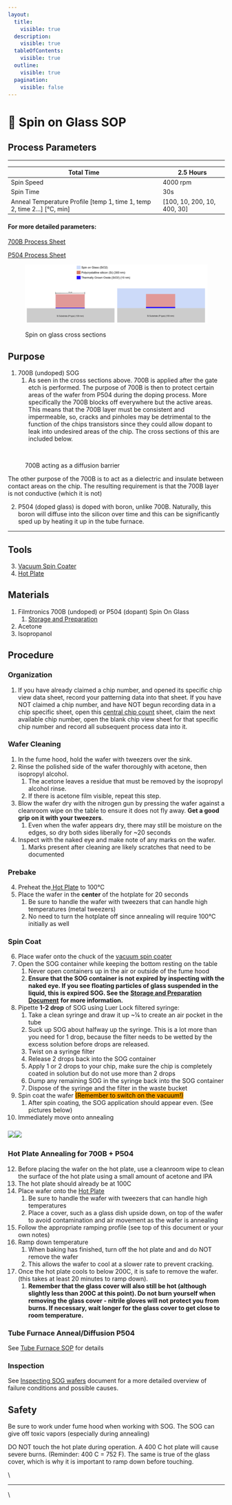 ```yaml
---
layout:
  title:
    visible: true
  description:
    visible: true
  tableOfContents:
    visible: true
  outline:
    visible: true
  pagination:
    visible: false
---
```


# 🥞 Spin on Glass SOP

## Process Parameters

***

| Total Time                                                                 | 2.5 Hours                    |
| -------------------------------------------------------------------------- | ---------------------------- |
| Spin Speed                                                                 | 4000 rpm                     |
| Spin Time                                                                  | 30s                          |
| Anneal Temperature Profile \[temp 1, time 1, temp 2, time 2...] \[°C, min] | \[100, 10, 200, 10, 400, 30] |

#### For more detailed parameters:

[700B Process Sheet](https://docs.google.com/spreadsheets/d/1fmgTan5MyL4VjxuGR8\_-XMnE9dZDns9QorDNwK\_PFyc/edit#gid=0)

[P504 Process Sheet](https://docs.google.com/spreadsheets/u/3/d/182fEtTWk\_8xHNYmWTH\_aYQlMbS8q68xoudcD6ADTvAQ/edit?usp=drive\_web\&ouid=115587224328658053131)

<figure><img src="../../.gitbook/assets/image (3).png" alt=""><figcaption><p>Spin on glass cross sections</p></figcaption></figure>

## Purpose

1. 700B (undoped) SOG
   1. As seen in the cross sections above. 700B is applied after the gate etch is performed. The purpose of 700B is then to protect certain areas of the wafer from P504 during the doping process. More specifically the 700B blocks off everywhere but the active areas. This means that the 700B layer must be consistent and impermeable, so, cracks and pinholes may be detrimental to the function of the chips transistors since they could allow dopant to leak into undesired areas of the chip. The cross sections of this are included below.

<figure><img src="https://lh3.googleusercontent.com/mv6HAXtlUqH6EawcdYnrPIqupeaFxToTpSqpxjcf8sc9A6PDrBTgIhbIUTmLdMhhlnv2smCCLukoraZ6BB_tkkughBq3yd_rdtCl4Nt2S2GwX95S5qt3XwQtbjXsvfvjB668oy3ifjkn5H_nzULt1Q" alt="" width="375"><figcaption><p>700B acting as a diffusion barrier</p></figcaption></figure>

The other purpose of the 700B is to act as a dielectric and insulate between contact areas on the chip. The resulting requirement is that the 700B layer is not conductive (which it is not)

2. P504 (doped glass) is doped with boron, unlike 700B. Naturally, this boron will diffuse into the silicon over time and this can be significantly sped up by heating it up in the tube furnace.&#x20;

***

## Tools

3. [Vacuum Spin Coater](../patterning-sop/vacuum-spin-coater-sop.md)
4. [Hot Plate](../patterning-sop/hot-plate-sop.md)

## Materials

1. Filmtronics 700B (undoped) or P504 (dopant) Spin On Glass
   1. [Storage and Preparation](spin-on-glass-storage-and-preperation.md)
2. Acetone
3. Isopropanol

## Procedure

### Organization

1. If you have already claimed a chip number, and opened its specific chip view data sheet, record your patterning data into that sheet. If you have NOT claimed a chip number, and have NOT begun recording data in a chip specific sheet, open this [central chip count](https://docs.google.com/spreadsheets/d/1MrqtnkHcNr5hekHpQHusBZJG4nrdcxDz7Yg5Emn9BMQ/edit#gid=0) sheet, claim the next available chip number, open the blank chip view sheet for that specific chip number and record all subsequent process data into it.

### Wafer Cleaning

1. In the fume hood, hold the wafer with tweezers over the sink.
2. Rinse the polished side of the wafer thoroughly with acetone, then isopropyl alcohol.
   1. The acetone leaves a residue that must be removed by the isopropyl alcohol rinse.
   2. If there is acetone film visible, repeat this step.
3. Blow the wafer dry with the nitrogen gun by pressing the wafer against a cleanroom wipe on the table to ensure it does not fly away. **Get a good grip on it with your tweezers**.
   1. Even when the wafer appears dry, there may still be moisture on the edges, so dry both sides liberally for \~20 seconds
4. Inspect with the naked eye and make note of any marks on the wafer.
   1. Marks present after cleaning are likely scratches that need to be documented

### Prebake

4. Preheat the[ Hot Plate](../patterning-sop/hot-plate-sop.md) to 100°C
5. Place the wafer in the **center** of the hotplate for 20 seconds
   1. Be sure to handle the wafer with tweezers that can handle high temperatures (metal tweezers)
   2. No need to turn the hotplate off since annealing will require 100°C initially as well

### Spin Coat

6. Place wafer onto the chuck of the [vacuum spin coater](../patterning-sop/vacuum-spin-coater-sop.md)
7. Open the SOG container while keeping the bottom resting on the table
   1. Never open containers up in the air or outside of the fume hood
   2. **Ensure that the SOG container is not expired by inspecting with the naked eye. If you see floating particles of glass suspended in the liquid, this is expired SOG. See the** [**Storage and Preparation Document**](spin-on-glass-storage-and-preperation.md) **for more information.**
8. Pipette **1-2 drop** of SOG using Luer Lock filtered syringe:
   1. Take a clean syringe and draw it up \~¼ to create an air pocket in the tube
   2. Suck up SOG about halfway up the syringe. This is a lot more than you need for 1 drop, because the filter needs to be wetted by the excess solution before drops are released.
   3. Twist on a syringe filter
   4. Release 2 drops back into the SOG container
   5. Apply 1 or 2 drops to your chip, make sure the chip is completely coated in solution but do not use more than 2 drops
   6. Dump any remaining SOG in the syringe back into the SOG container
   7. Dispose of the syringe and the filter in the waste bucket
9. Spin coat the wafer <mark style="background-color:orange;">(Remember to switch on the vacuum!)</mark>
   1. After spin coating, the SOG application should appear even. (See pictures below)
10. Immediately move onto annealing

### ![](https://lh4.googleusercontent.com/4Ze7i5GPpmCDYI7aWq1580wodj3FLuTmzr5LFTFVKZZEH8wd3g3ZxrQDQnnKdB-IUx0fghg02me3XZP0K3uWaphXByDInh0R2B2zF9XwXxF4DsD2VuaxtlDmqD6MGCHN5h-SGkmNsc\_S5fNYML\_nlP4)![](https://lh6.googleusercontent.com/RT5HwEkmavaU19ulqmj9jaGKk7\_BrJwYQV73joK\_IWuo4s4lSiIjBKK0NuTwKOjWpMett8jFdsAquYMG\_DuvQ5Frj3jaCpMDT18Wev8pEJMBRENax5Zr5OsLYgqIhAI8IYR52UMHoDg1ugVve1Ms1j8)

### Hot Plate Annealing for 700B + P504

12. Before placing the wafer on the hot plate, use a cleanroom wipe to clean the surface of the hot plate using a small amount of acetone and IPA
13. The hot plate should already be at 100C
14. Place wafer onto the [Hot Plate](../patterning-sop/hot-plate-sop.md)
    1. Be sure to handle the wafer with tweezers that can handle high temperatures
    2. Place a cover, such as a glass dish upside down, on top of the wafer to avoid contamination and air movement as the wafer is annealing
15. Follow the appropriate ramping profile (see top of this document or your own notes)
16. Ramp down temperature
    1. When baking has finished, turn off the hot plate and and do NOT remove the wafer
    2. This allows the wafer to cool at a slower rate to prevent cracking.
17. Once the hot plate cools to below 200C, it is safe to remove the wafer. (this takes at least 20 minutes to ramp down).&#x20;
    1. **Remember that the glass cover will also still be hot (although slightly less than 200C at this point). Do not burn yourself when removing the glass cover - nitrile gloves will not protect you from burns. If necessary, wait longer for the glass cover to get close to room temperature.**

### Tube Furnace Anneal/Diffusion P504

See [Tube Furnace SOP](../tube-furnace-sop.md) for details

### Inspection

See [Inspecting SOG wafers](spin-on-glass-inspection.md) document for a more detailed overview of failure conditions and possible causes.

## Safety

Be sure to work under fume hood when working with SOG. The SOG can give off toxic vapors (especially during annealing)

DO NOT touch the hot plate during operation. A 400 C hot plate will cause severe burns. (Reminder: 400 C = 752 F). The same is true of the glass cover, which is why it is important to ramp down before touching.

\


***

\
